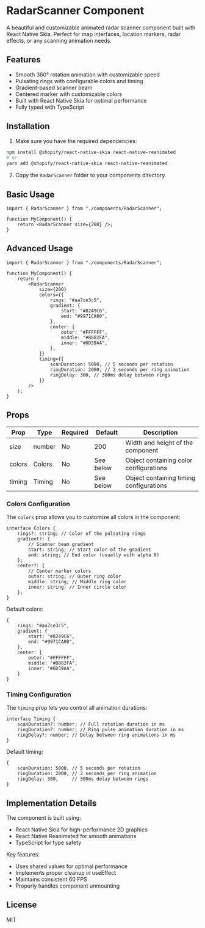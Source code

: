 # RadarScanner Component

A beautiful and customizable animated radar scanner component built with React Native Skia. Perfect for map interfaces, location markers, radar effects, or any scanning animation needs.

## Features

-   Smooth 360° rotation animation with customizable speed
-   Pulsating rings with configurable colors and timing
-   Gradient-based scanner beam
-   Centered marker with customizable colors
-   Built with React Native Skia for optimal performance
-   Fully typed with TypeScript

## Installation

1. Make sure you have the required dependencies:

```bash
npm install @shopify/react-native-skia react-native-reanimated
# or
yarn add @shopify/react-native-skia react-native-reanimated
```

2. Copy the `RadarScanner` folder to your components directory.

## Basic Usage

```tsx
import { RadarScanner } from "./components/RadarScanner";

function MyComponent() {
    return <RadarScanner size={200} />;
}
```

## Advanced Usage

```tsx
import { RadarScanner } from "./components/RadarScanner";

function MyComponent() {
    return (
        <RadarScanner
            size={200}
            colors={{
                rings: "#aa7ce3c5",
                gradient: {
                    start: "#8249C6",
                    end: "#9971CA00",
                },
                center: {
                    outer: "#FFFFFF",
                    middle: "#B882FA",
                    inner: "#6D39AA",
                },
            }}
            timing={{
                scanDuration: 5000, // 5 seconds per rotation
                ringDuration: 2000, // 2 seconds per ring animation
                ringDelay: 300, // 300ms delay between rings
            }}
        />
    );
}
```

## Props

| Prop   | Type   | Required | Default   | Description                             |
| ------ | ------ | -------- | --------- | --------------------------------------- |
| size   | number | No       | 200       | Width and height of the component       |
| colors | Colors | No       | See below | Object containing color configurations  |
| timing | Timing | No       | See below | Object containing timing configurations |

### Colors Configuration

The `colors` prop allows you to customize all colors in the component:

```tsx
interface Colors {
    rings?: string; // Color of the pulsating rings
    gradient?: {
        // Scanner beam gradient
        start: string; // Start color of the gradient
        end: string; // End color (usually with alpha 0)
    };
    center?: {
        // Center marker colors
        outer: string; // Outer ring color
        middle: string; // Middle ring color
        inner: string; // Inner circle color
    };
}
```

Default colors:

```tsx
{
    rings: "#aa7ce3c5",
    gradient: {
        start: "#8249C6",
        end: "#9971CA00",
    },
    center: {
        outer: "#FFFFFF",
        middle: "#B882FA",
        inner: "#6D39AA",
    }
}
```

### Timing Configuration

The `timing` prop lets you control all animation durations:

```tsx
interface Timing {
    scanDuration?: number; // Full rotation duration in ms
    ringDuration?: number; // Ring pulse animation duration in ms
    ringDelay?: number; // Delay between ring animations in ms
}
```

Default timing:

```tsx
{
    scanDuration: 5000, // 5 seconds per rotation
    ringDuration: 2000, // 2 seconds per ring animation
    ringDelay: 300,     // 300ms delay between rings
}
```

## Implementation Details

The component is built using:

-   React Native Skia for high-performance 2D graphics
-   React Native Reanimated for smooth animations
-   TypeScript for type safety

Key features:

-   Uses shared values for optimal performance
-   Implements proper cleanup in useEffect
-   Maintains consistent 60 FPS
-   Properly handles component unmounting

## License

MIT

